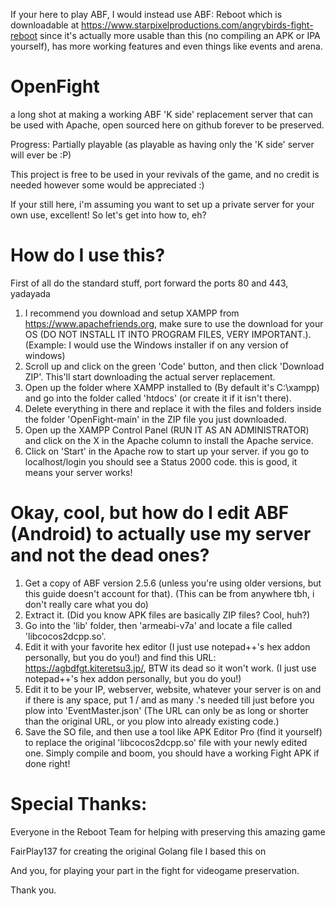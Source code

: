 If your here to play ABF, I would instead use ABF: Reboot which is downloadable at https://www.starpixelproductions.com/angrybirds-fight-reboot since it's actually more usable than this (no compiling an APK or IPA yourself), has more working features and even things like events and arena.

# OpenFight
a long shot at making a working ABF 'K side' replacement server that can be used with Apache, open sourced here on github forever to be preserved.


Progress: Partially playable (as playable as having only the 'K side' server will ever be :P)

This project is free to be used in your revivals of the game, and no credit is needed however some would be appreciated :)

If your still here, i'm assuming you want to set up a private server for your own use, excellent!
So let's get into how to, eh?

# How do I use this?

First of all do the standard stuff, port forward the ports 80 and 443, yadayada

1. I recommend you download and setup XAMPP from https://www.apachefriends.org, make sure to use the download for your OS (DO NOT INSTALL IT INTO PROGRAM FILES, VERY IMPORTANT.). (Example: I would use the Windows installer if on any version of windows)
2. Scroll up and click on the green 'Code' button, and then click 'Download ZIP'. This'll start downloading the actual server replacement.
3. Open up the folder where XAMPP installed to (By default it's C:\xampp) and go into the folder called 'htdocs' (or create it if it isn't there).
4. Delete everything in there and replace it with the files and folders inside the folder 'OpenFight-main' in the ZIP file you just downloaded.
5. Open up the XAMPP Control Panel (RUN IT AS AN ADMINISTRATOR) and click on the X in the Apache column to install the Apache service.
6. Click on 'Start' in the Apache row to start up your server. if you go to localhost/login you should see a Status 2000 code. this is good, it means your server works!

# Okay, cool, but how do I edit ABF (Android) to actually use my server and not the dead ones?

1. Get a  copy of ABF version 2.5.6 (unless you're using older versions, but this guide doesn't account for that). (This can be from anywhere tbh, i don't really care what you do)
2. Extract it. (Did you know APK files are basically ZIP files? Cool, huh?)
3. Go into the 'lib' folder, then 'armeabi-v7a' and locate a file called 'libcocos2dcpp.so'.
4. Edit it with your favorite hex editor (I just use notepad++'s hex addon personally, but you do you!)  and find this URL:  https://agbdfgt.kiteretsu3.jp/, BTW its dead so it won't work. (I just use notepad++'s hex addon personally, but you do you!) 
5. Edit it to be your IP, webserver, website, whatever your server is on and if there is any space, put 1 / and as many .'s needed till just before you plow into 'EventMaster.json' (The URL can only be as long or shorter than the original URL, or you plow into already existing code.)
6. Save the SO file, and then use a tool like APK Editor Pro (find it yourself) to replace the original 'libcocos2dcpp.so' file with your newly edited one. Simply compile and boom, you should have a working Fight APK if done right!

# Special Thanks:

Everyone in the Reboot Team for helping with preserving this amazing game

FairPlay137 for creating the original Golang file I based this on

And you, for playing your part in the fight for videogame preservation.

Thank you.
